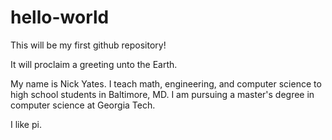 # hello-world

This will be my first github repository!

It will proclaim a greeting unto the Earth.

My name is Nick Yates. I teach math, engineering, and computer science to high school students in Baltimore, MD. I am pursuing a master's degree in computer science at Georgia Tech.

I like pi.
